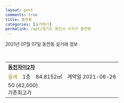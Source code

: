 ```yaml
---
layout: post
comments: true
title: 동천동
categories: [실거래가]
permalink: /apt/경기도 용인시 수지구 동천동
---
```


2021년 07월 07일 동천동 실거래 정보

<script type="text/javascript">
  google.charts.load('current', {'packages':['corechart']});
  google.charts.setOnLoadCallback(drawChart);

  function drawChart() {
    var data = google.visualization.arrayToDataTable([['거래일', '매매', '전월세', '전매'], ['20-07', 73, 100, 1], ['20-08', 65, 70, 1], ['20-09', 61, 77, 0], ['20-10', 55, 84, 0], ['20-11', 114, 80, 0], ['20-12', 104, 93, 0], ['21-01', 63, 74, 1], ['21-02', 47, 64, 0], ['21-03', 45, 72, 0], ['21-04', 30, 55, 0], ['21-05', 41, 48, 0], ['21-06', 18, 39, 0], ['21-07', 0, 5, 0]]);

    var options = {
      title: '최근 유형별 거래량 추이',
      legend: { position: 'bottom' }
    };

    var chart = new google.visualization.LineChart(document.getElementById('columnchart_material'));
    chart.draw(data, (options));
  }
</script>

<div id="columnchart_material" style="width: 95%; margin-left: -35px; display: block"></div>
<br>
<table>
  <tr>
    <td colspan="4" style="font-weight: bold;"><a href="https://search.naver.com/search.naver?query=동천동 동천자이2차">동천자이2차</a></td>
  </tr>
    
  <tr>
    <td><a style="color: darkgoldenrod">월세</a></td>
    <td>1층</td>
    <td>84.8152㎡</td>
    <td>계약일 2021-06-26</td>
  </tr>
  <tr>
    <td colspan="4">50 (42,000)<br>기존최고가 </td>
  </tr>
    
</table>
    